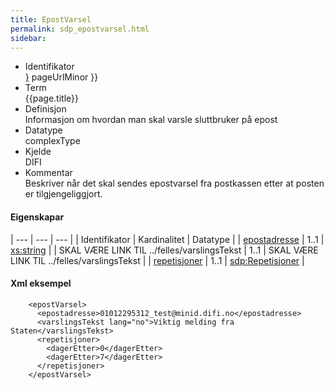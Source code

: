 ```yaml
---
title: EpostVarsel 
permalink: sdp_epostvarsel.html
sidebar:
---
```


  - Identifikator  
    <span style="{ pageUrlMinor ;">[}]({{)</span> pageUrlMinor }}
  - Term  
    {{page.title}}
  - Definisjon  
    Informasjon om hvordan man skal varsle sluttbruker på epost
  - Datatype  
    complexType
  - Kjelde  
    DIFI
  - Kommentar  
    Beskriver når det skal sendes epostvarsel fra postkassen etter at
    posten er tilgjengeliggjort.

#### Eigenskapar

| --- | --- | --- |
| Identifikator                            | Kardinalitet | Datatype                                              |
| [epostadresse](felles/epostadresse.md)     | 1..1         | [xs:string](http://www.w3.org/TR/xmlschema-2/#string) |
| SKAL VÆRE LINK TIL ../felles/varslingsTekst | 1..1         | SKAL VÆRE LINK TIL ../felles/varslingsTekst           |
| [repetisjoner](Repetisjoner.md)             | 1..1         | [sdp:Repetisjoner](Repetisjoner.md)                      |

#### Xml eksempel

``` brush: xml; toolbar: false
    <epostVarsel>
      <epostadresse>01012295312_test@minid.difi.no</epostadresse>
      <varslingsTekst lang="no">Viktig melding fra Staten</varslingsTekst>
      <repetisjoner>
        <dagerEtter>0</dagerEtter>
        <dagerEtter>7</dagerEtter>
      </repetisjoner>
    </epostVarsel>

 
```
